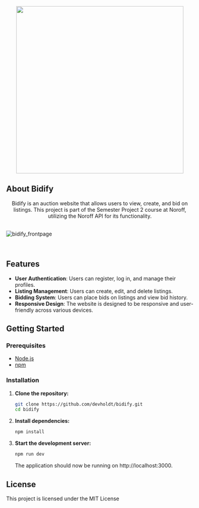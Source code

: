 <div align="center">
   <img src="https://github.com/MHerholdt94/bidify/assets/81162745/1421a313-f4f6-4a79-bc33-b57ee2ca94d8" width="450">
</div>

## About Bidify

<div align="center">
    Bidify is an auction website that allows users to view, create, and bid on listings. This project is part of the Semester Project 2 course at Noroff, utilizing the Noroff API for its functionality.
</div>

<br/>

![bidify_frontpage](https://github.com/MHerholdt94/bidify/assets/81162745/f2d63881-2d6c-4342-b0b2-73b125da67b1)

<br/>

## Features

- **User Authentication**: Users can register, log in, and manage their profiles.
- **Listing Management**: Users can create, edit, and delete listings.
- **Bidding System**: Users can place bids on listings and view bid history.
- **Responsive Design**: The website is designed to be responsive and user-friendly across various devices.

## Getting Started

### Prerequisites

- [Node.js](https://nodejs.org/en/)
- [npm](https://www.npmjs.com/)

### Installation

1. **Clone the repository:**

   ```bash
   git clone https://github.com/devholdt/bidify.git
   cd bidify

   ```

2. **Install dependencies:**
   ```bash
   npm install
   ```

3. **Start the development server:**

   ```bash
   npm run dev

   ```

   The application should now be running on http://localhost:3000.

## License

This project is licensed under the MIT License

